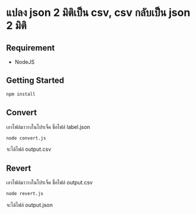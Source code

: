 # แปลง json 2 มิติเป็น csv, csv กลับเป็น json 2 มิติ

## Requirement

- NodeJS

## Getting Started

```bash
npm install

```

## Convert

เอาไฟล์มาวางในโปรเจ็ค
ชื่อไฟล์ label.json

```bash
node convert.js
```

จะได้ไฟล์ output.csv

## Revert

เอาไฟล์มาวางในโปรเจ็ค
ชื่อไฟล์ output.csv

```bash
node revert.js
```

จะได้ไฟล์ output.json